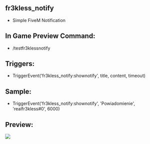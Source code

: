 ## fr3kless_notify
- Simple FiveM Notification
## In Game Preview Command:
- /testfr3klessnotify
## Triggers:
- TriggerEvent('fr3kless_notify:shownotify', title, content, timeout)
## Sample:
- TriggerEvent('fr3kless_notify:shownotify', 'Powiadomienie', 'realfr3kless#0', 6000)
## Preview:
<img src="https://cdn.discordapp.com/attachments/1188126533408272384/1188158550678175784/image.png?ex=659981e1&is=65870ce1&hm=30b90c6b5da9f9874fc7f9cf51ebf4d3b04e314211fd61b11eeeb94deefd764f&">
